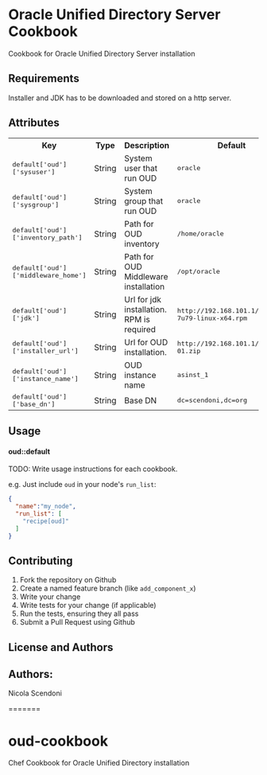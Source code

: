 Oracle Unified Directory Server  Cookbook
============
Cookbook for Oracle Unified Directory Server installation

Requirements
------------
Installer and JDK has to be downloaded and stored on a http server.



Attributes
----------


<table>
  <tr>
    <th>Key</th>
    <th>Type</th>
    <th>Description</th>
    <th>Default</th>
  </tr>


  <tr>
    <td><tt>default['oud']['sysuser']</tt></td>
    <td>String</td>
    <td>System user that run OUD</td>
    <td><tt>oracle</tt></td>
  </tr>
  <tr>
    <td><tt>default['oud']['sysgroup']</tt></td>
    <td>String</td>
    <td>System group that run OUD</td>
    <td><tt>oracle</tt></td>
  </tr>
  <tr>
    <td><tt>default['oud']['inventory_path']</tt></td>
    <td>String</td>
    <td>Path for OUD inventory</td>
    <td><tt>/home/oracle</tt></td>
  </tr>
  <tr>
    <td><tt>default['oud']['middleware_home']</tt></td>
    <td>String</td>
    <td>Path for OUD Middleware installation</td>
    <td><tt>/opt/oracle</tt></td>
  </tr>
  <tr>
    <td><tt>default['oud']['jdk']</tt></td>
    <td>String</td>
    <td>Url for jdk installation.  RPM is required</td>
    <td><tt>http://192.168.101.1/jdk-7u79-linux-x64.rpm</tt></td>
  </tr>
  <tr>
    <td><tt>default['oud']['installer_url']</tt></td>
    <td>String</td>
    <td>Url for OUD installation.</td>
    <td><tt>http://192.168.101.1/V75929-01.zip</tt></td>
  </tr>
  <tr>
    <td><tt>default['oud']['instance_name']</tt></td>
    <td>String</td>
    <td>OUD instance name</td>
    <td><tt>asinst_1</tt></td>
  </tr>
  <tr>
    <td><tt>default['oud']['base_dn']</tt></td>
    <td>String</td>
    <td>Base DN</td>
    <td><tt>dc=scendoni,dc=org</tt></td>
  </tr>
</table>

Usage
-----
#### oud::default
TODO: Write usage instructions for each cookbook.

e.g.
Just include `oud` in your node's `run_list`:

```json
{
  "name":"my_node",
  "run_list": [
    "recipe[oud]"
  ]
}
```

Contributing
------------

1. Fork the repository on Github
2. Create a named feature branch (like `add_component_x`)
3. Write your change
4. Write tests for your change (if applicable)
5. Run the tests, ensuring they all pass
6. Submit a Pull Request using Github

License and Authors
-------------------
Authors: 
--------
Nicola Scendoni

=======
# oud-cookbook
Chef Cookbook for Oracle Unified Directory installation
